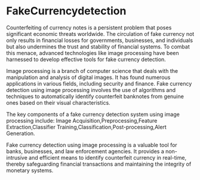 # FakeCurrencydetection

Counterfeiting of currency notes is a persistent problem that poses significant economic threats worldwide. The circulation of fake currency not only results in financial losses for governments, businesses, and individuals but also undermines the trust and stability of financial systems. To combat this menace, advanced technologies like image processing have been harnessed to develop effective tools for fake currency detection.

Image processing is a branch of computer science that deals with the manipulation and analysis of digital images. It has found numerous applications in various fields, including security and finance. Fake currency detection using image processing involves the use of algorithms and techniques to automatically identify counterfeit banknotes from genuine ones based on their visual characteristics.

The key components of a fake currency detection system using image processing include:
Image Acquisition,Preprocessing,Feature Extraction,Classifier Training,Classification,Post-processing,Alert Generation.

Fake currency detection using image processing is a valuable tool for banks, businesses, and law enforcement agencies. It provides a non-intrusive and efficient means to identify counterfeit currency in real-time, thereby safeguarding financial transactions and maintaining the integrity of monetary systems.

